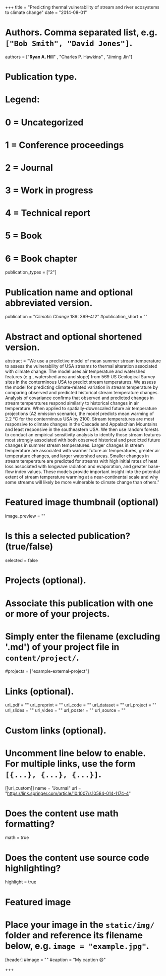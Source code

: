 +++
title = "Predicting thermal vulnerability of stream and river ecosystems to climate change"
date = "2014-08-01"

# Authors. Comma separated list, e.g. `["Bob Smith", "David Jones"]`.
authors = ["**Ryan A. Hill**" , "Charles P. Hawkins" , "Jiming Jin"]


# Publication type.
# Legend:
# 0 = Uncategorized
# 1 = Conference proceedings
# 2 = Journal
# 3 = Work in progress
# 4 = Technical report
# 5 = Book
# 6 = Book chapter
publication_types = ["2"]

# Publication name and optional abbreviated version.
publication = "*Climatic Change* 189: 399-412"
#publication_short = ""

# Abstract and optional shortened version.
abstract = "We use a predictive model of mean summer stream temperature to assess the vulnerability of USA streams to thermal alteration associated with climate change. The model uses air temperature and watershed features (e.g., watershed area and slope) from 569 US Geological Survey sites in the conterminous USA to predict stream temperatures. We assess the model for predicting climate-related variation in stream temperature by comparing observed and predicted historical stream temperature changes. Analysis of covariance confirms that observed and predicted changes in stream temperatures respond similarly to historical changes in air temperature. When applied to spatially-downscaled future air temperature projections (A2 emission scenario), the model predicts mean warming of 2.2 °C for the conterminous USA by 2100. Stream temperatures are most responsive to climate changes in the Cascade and Appalachian Mountains and least responsive in the southeastern USA. We then use random forests to conduct an empirical sensitivity analysis to identify those stream features most strongly associated with both observed historical and predicted future changes in summer stream temperatures. Larger changes in stream temperature are associated with warmer future air temperatures, greater air temperature changes, and larger watershed areas. Smaller changes in stream temperature are predicted for streams with high initial rates of heat loss associated with longwave radiation and evaporation, and greater base-flow index values. These models provide important insight into the potential extent of stream temperature warming at a near-continental scale and why some streams will likely be more vulnerable to climate change than others."

# Featured image thumbnail (optional)
image_preview = ""

# Is this a selected publication? (true/false)
selected = false

# Projects (optional).
#   Associate this publication with one or more of your projects.
#   Simply enter the filename (excluding '.md') of your project file in `content/project/`.
#projects = ["example-external-project"]

# Links (optional).
url_pdf = ""
url_preprint = ""
url_code = ""
url_dataset = ""
url_project = ""
url_slides = ""
url_video = ""
url_poster = ""
url_source = ""

# Custom links (optional).
#   Uncomment line below to enable. For multiple links, use the form `[{...}, {...}, {...}]`.
[[url_custom]]
name = "Journal"
url = "https://link.springer.com/article/10.1007/s10584-014-1174-4"

# Does the content use math formatting?
math = true

# Does the content use source code highlighting?
highlight = true
  
# Featured image
# Place your image in the `static/img/` folder and reference its filename below, e.g. `image = "example.jpg"`.
[header]
#image = ""
#caption = "My caption :smile:"

+++


